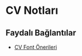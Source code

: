 # CV Notları

## Faydalı Bağlantılar

- [CV Font Önerileri][Best and Worst Resume Fonts]

[Best and Worst Resume Fonts]: https://www.canva.com/learn/resume-fonts/